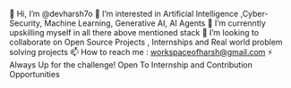 👋 Hi, I’m @devharsh7o
👀 I’m interested in Artificial Intelligence ,Cyber-Security, Machine Learning, Generative AI, AI Agents 
🌱 I’m currenntly upskilling myself in all there above mentioned stack
💞️ I’m looking to collaborate on Open Source Projects , Internships and Real world problem solving projects 
📫 How to reach me : workspaceofharsh@gmail.com
⚡ Always Up for the challenge!
 Open To Internship and Contribution Opportunities

